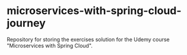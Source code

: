 # microservices-with-spring-cloud-journey
Repository for storing the exercises solution for the Udemy course "Microservices with Spring Cloud".

